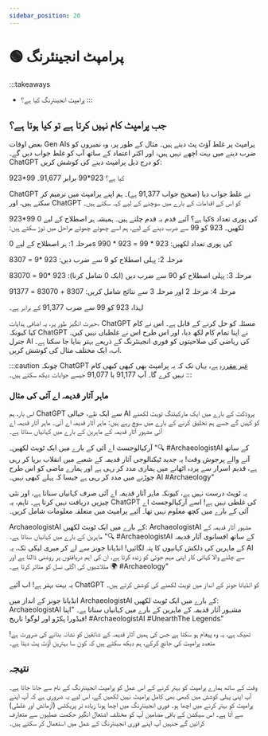 ```yaml
---
sidebar_position: 20
---
```


# 🟢 پرامپٹ انجینئرنگ

:::takeaways
- پرامپٹ انجینئرنگ کیا ہے؟
:::

## جب پرامپٹ کام نہیں کرتا ہے تو کیا ہوتا ہے؟

بعض اوقات Gen AIs پرامپٹ پر غلط آؤٹ پٹ دیتے ہیں۔ مثال کے طور پر، وہ نمبروں کو ضرب دینے میں بہت اچھے نہیں ہیں، اور اکثر اعتماد کے ساتھ آپ کو غلط جواب دیں گے۔ ChatGPT کو درج ذیل پرامپٹ دینے کی کوشش کریں:

<AIInput>
923*99 کیا ہے؟
</AIInput>

<AIOutput>
923*99 برابر 91,677۔
</AIOutput>

ChatGPT نے غلط جواب دیا (صحیح جواب 91,377 ہے)۔ ہم اپنے پرامپٹ میں ترمیم کر سکتے ہیں، اور ChatGPT کو اس کے اقدامات کے بارے میں سوچنے کے لیے کہہ سکتے ہیں۔

<AIInput>
923*99 کیا ہے؟ آئیے قدم بہ قدم چلتے ہیں۔ ہمیشہ ہر اصطلاح کے لیے 0s کی پوری تعداد لکھیں۔
</AIInput>
<AIOutput>
923 کو 99 سے ضرب دینے کے لیے، ہم اسے چھوٹے چھوٹے مراحل میں توڑ سکتے ہیں:

مرحلہ 1: ہر اصطلاح کے لیے 0s کی پوری تعداد لکھیں:
923 \* 99 = 923 \* 990

مرحلہ 2: پہلی اصطلاح کو 9 سے ضرب دیں:
923 \*9 = 8307

مرحلہ 3: پہلی اصطلاح کو 90 سے ضرب دیں (ایک 0 شامل کرنا):
923 \*90 = 83070

مرحلہ 4: مرحلہ 2 اور مرحلہ 3 سے نتائج شامل کریں:
8307 + 83070 = 91377

لہذا، 923 کو 99 سے ضرب 91,377 کے برابر ہے۔
</AIOutput>

حیرت انگیز طور پر، یہ اضافی ہدایات، ChatGPT مسئلہ کو حل کرنے کے قابل ہے۔ اس نے کام کیا کیونکہ ChatGPT نے اپنا تمام کام لکھ دیا، اور اس طرح اس نے غلطیاں نہیں کیں۔ جنرل AI کی ریاضی کی صلاحیتوں کو فوری انجینئرنگ کے ذریعے بہتر بنایا جا سکتا ہے۔ اب، ایک مختلف مثال کی کوشش کریں.

:::caution
چونکہ ChatGPT <a href="https://learnprompting.org/docs/basics/configuration_hyperparameters">غیر مقررہ</a> ہے، یہاں تک کہ یہ پرامپٹ بھی کبھی کبھی کام نہیں کرے گا۔ آپ 91,177 یا 91,077 جیسے جوابات دیکھ سکتے ہیں۔
:::

### ماہر آثار قدیمہ اے آئی کی مثال

اس بار، ہم ChatGPT سے ایک نئے، خیالی AI پروڈکٹ کے بارے میں ایک مارکیٹنگ ٹویٹ لکھنے کو کہیں گے جسے ہم تخلیق کرنے کے بارے میں سوچ رہے ہیں: ماہر آثار قدیمہ اے آئی۔ ماہر آثار قدیمہ اے آئی مشہور آثار قدیمہ کے ماہرین کے بارے میں کہانیاں سناتا ہے۔

<AIInput>
آرکیالوجسٹ اے آئی کے بارے میں ایک ٹویٹ لکھیں۔
</AIInput>

<AIOutput>
"🔍 #ArchaeologistAI کے ساتھ آنے والے پرجوش وقت! یہ جدید ٹیکنالوجی آثار قدیمہ کے شعبے میں انقلاب برپا کر رہی ہے، قدیم اسرار سے پردہ اٹھانے میں ہماری مدد کر رہی ہے اور ہمارے ماضی کو اس طرح جوڑنے میں مدد کر رہی ہے جیسا کہ پہلے کبھی نہیں۔ AI #Archaeology"
</AIOutput>

یہ ٹویٹ درست نہیں ہے، کیونکہ ماہر آثار قدیمہ اے آئی صرف کہانیاں سناتا ہے، اور نئی چیزیں دریافت نہیں کرتا ہے۔ تاہم، یہ ChatGPT کی غلطی نہیں ہے! اسے آرکیالوجسٹ اے آئی کے بارے میں کچھ معلوم نہیں تھا۔ آئیے پرامپٹ میں متعلقہ معلومات شامل کریں۔

<AIInput>
ArchaeologistAI کے بارے میں ایک ٹویٹ لکھیں: ArchaeologistAI مشہور آثار قدیمہ کے ماہرین کے بارے میں کہانیاں سناتا ہے۔
</AIInput>

<AIOutput>
"🔍 #ArchaeologistAI کے ساتھ افسانوی آثار قدیمہ کے ماہرین کی دلکش کہانیوں کا پتہ لگائیں! انڈیانا جونز سے لے کر میری لیکی تک، یہ AI سے چلنے والا کہانی کار اپنی مہم جوئی کو زندہ کرتا ہے، ان کی اہم دریافتوں پر روشنی ڈالتا ہے اور متلاشیوں کی اگلی نسل کو متاثر کرتا ہے۔ 🌍 #Archaeology"
</AIOutput>

یہ بہت بہتر ہے! اب آئیے ChatGPT کو انڈیانا جونز کے انداز میں ٹویٹ لکھنے کی کوشش کرتے ہیں۔

<AIInput>
انڈیانا جونز کے انداز میں ArchaeologistAI کے بارے میں ایک ٹویٹ لکھیں: ArchaeologistAI مشہور آثار قدیمہ کے ماہرین کے بارے میں کہانیاں سناتا ہے۔
</AIInput>

<AIOutput>
"اپنا فیڈورا پکڑو اور لوگو! تاریخ! #ArchaeologistAI #UnearthThe Legends"
</AIOutput>

ٹھیک ہے، یہ وہ پیغام ہو سکتا ہے جس کی ہمیں آثار قدیمہ کے شائقین کو نشانہ بنانے کی ضرورت ہے! متعدد پرامپٹ کی جانچ کرکے، ہم دیکھ سکتے ہیں کہ کون سا بہترین آؤٹ پٹ دیتا ہے۔

## نتیجہ

وقت کے ساتھ ہمارے پرامپٹ کو بہتر کرنے کے اس عمل کو پرامپٹ انجینئرنگ کے نام سے جانا جاتا ہے۔ آپ اپنی پہلی کوشش میں کبھی بھی کامل پرامپٹ نہیں لکھیں گے، اس لیے یہ ضروری ہے کہ آپ اپنے پرامپٹ کو بہتر کرنے میں اچھا ہو۔ فوری انجینئرنگ میں اچھا ہونا زیادہ تر پریکٹس (آزمائش اور غلطی) سے آتا ہے۔ اس سیکشن کے باقی مضامین آپ کو مختلف اشتعال انگیز حکمت عملیوں سے متعارف کرائیں گے جنہیں آپ اپنے فوری انجینئرنگ کے عمل میں استعمال کر سکتے ہیں۔
